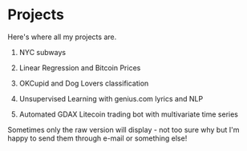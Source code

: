 # Projects

Here's where all my projects are.

1. NYC subways

2. Linear Regression and Bitcoin Prices

3. OKCupid and Dog Lovers classification

4. Unsupervised Learning with genius.com lyrics and NLP

5. Automated GDAX Litecoin trading bot with multivariate time series

Sometimes only the raw version will display - not too sure why but I'm happy to send them through e-mail or something else!
